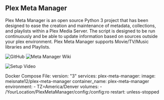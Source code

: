 ## Plex Meta Manager
Plex Meta Manager is an open source Python 3 project that has been designed to ease the creation and maintenance of metadata, collections, and playlists within a Plex Media Server. The script is designed to be run continuously and be able to update information based on sources outside your plex environment. Plex Meta Manager supports Movie/TV/Music libraries and Playlists.


![GitHub](https://github.com/meisnate12/Plex-Meta-Manager)
![Meta Manager Wiki](https://metamanager.wiki/)

![Setup Video](https://youtu.be/dF69MNoot3w)

Docker Compose File:
version: "3"
services:
  plex-meta-manager:
    image: meisnate12/plex-meta-manager
    container_name: plex-meta-manager
    environment:
      - TZ=America/Denver
    volumes:
      - /YourLocation/PlexMetaManager/config:/config:ro
    restart: unless-stopped